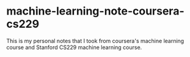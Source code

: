 # machine-learning-note-coursera-cs229

This is my personal notes that I took from coursera's machine learning course and Stanford CS229 machine learning course.
